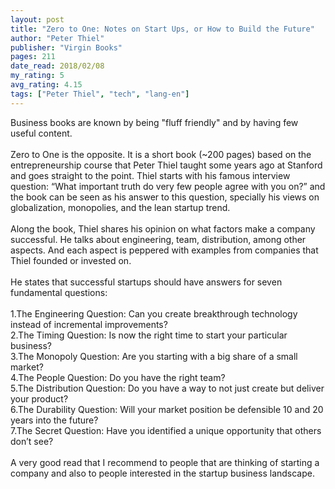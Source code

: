 ```yaml
---
layout: post
title: "Zero to One: Notes on Start Ups, or How to Build the Future"
author: "Peter Thiel"
publisher: "Virgin Books"
pages: 211
date_read: 2018/02/08
my_rating: 5
avg_rating: 4.15
tags: ["Peter Thiel", "tech", "lang-en"]
---
```


Business books are known by being "fluff friendly" and by having few useful content. <br/><br/>Zero to One is the opposite. It is a short book (~200 pages) based on the entrepreneurship course that Peter Thiel taught some years ago at Stanford and goes straight to the point.  Thiel starts with his famous interview question: “What important truth do very few people agree with you on?” and the book can be seen as his answer to this question, specially his views on globalization, monopolies, and the lean startup trend.<br/><br/>Along the book, Thiel shares his opinion on what factors make a company successful. He talks about engineering, team, distribution, among other aspects. And each aspect is peppered with examples from companies that Thiel founded or invested on. <br/><br/>He states that successful startups should have answers for seven fundamental questions:<br/><br/>1.The Engineering Question: Can you create breakthrough technology instead of incremental improvements?<br/>2.The Timing Question: Is now the right time to start your particular business?<br/>3.The Monopoly Question: Are you starting with a big share of a small market?<br/>4.The People Question: Do you have the right team?<br/>5.The Distribution Question: Do you have a way to not just create but deliver your product?<br/>6.The Durability Question: Will your market position be defensible 10 and 20 years into the future?<br/>7.The Secret Question: Have you identified a unique opportunity that others don’t see?<br/><br/>A very good read that I recommend to people that are thinking of starting a company and also to people interested in the startup business landscape.<br/>

